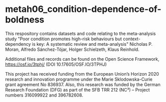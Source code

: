 # metah06_condition-dependence-of-boldness

This respository contains datasets and code relating to the meta-analysis study "Poor condition promotes high-risk behaviours but context-dependency is key: A systematic review and meta-analysis" Nicholas P. Moran, Alfredo Sánchez-Tójar, Holger Schielzeth, Klaus Reinhold.

Additional files and records can be found on the Open Science Framework, https://osf.io/3tphj/ (DOI 10.17605/OSF.IO/3TPHJ)

This project has received funding from the European Union’s Horizon 2020 research and innovation programme under the Marie Sklodowska-Curie grant agreement No 836937. Also, this research was funded by the German Research Foundation (DFG) as part of the SFB TRR 212 (NC³) – Project numbers 316099922 and 396782608. 
